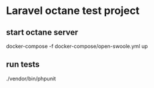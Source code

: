# Laravel octane test project

## start octane server
docker-compose -f docker-compose/open-swoole.yml up

## run tests
./vendor/bin/phpunit

